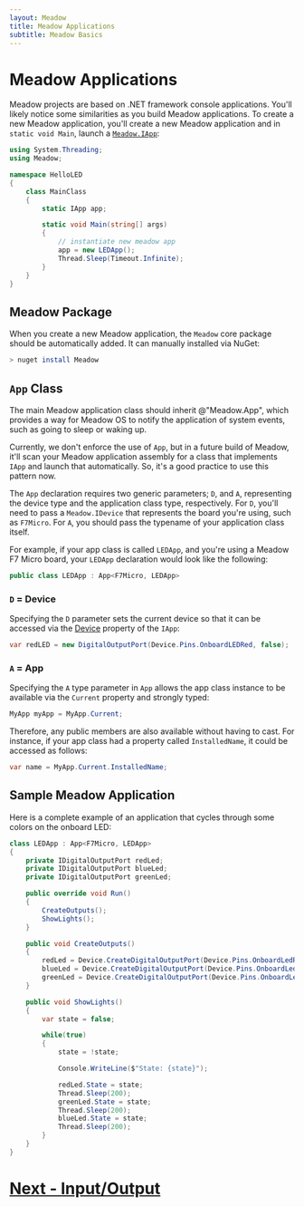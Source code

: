 ```yaml
---
layout: Meadow
title: Meadow Applications
subtitle: Meadow Basics
---
```


# Meadow Applications

Meadow projects are based on .NET framework console applications. You'll likely notice some similarities as you build Meadow applications. To create a new Meadow application, you'll create a new Meadow application and in `static void Main`, launch a [`Meadow.IApp`](xref:Meadow.IApp):

```csharp
using System.Threading;
using Meadow;

namespace HelloLED
{
    class MainClass
    {
        static IApp app;

        static void Main(string[] args)
        {
            // instantiate new meadow app
            app = new LEDApp();
            Thread.Sleep(Timeout.Infinite);
        }
    }
}
```

## Meadow Package

When you create a new Meadow application, the `Meadow` core package should be automatically added. It can manually installed via NuGet:

```bash
> nuget install Meadow
```

## `App` Class

The main Meadow application class should inherit @"Meadow.App", which provides a way for Meadow OS to notify the application of system events, such as going to sleep or waking up.

Currently, we don't enforce the use of `App`, but in a future build of Meadow, it'll scan your Meadow application assembly for a class that implements `IApp` and launch that automatically. So, it's a good practice to use this pattern now.

The `App` declaration requires two generic parameters; `D`, and `A`, representing the device type and the application class type, respectively. For `D`, you'll need to pass a `Meadow.IDevice` that represents the board you're using, such as `F7Micro`. For `A`, you should pass the typename of your application class itself.

For example, if your app class is called `LEDApp`, and you're using a Meadow F7 Micro board, your `LEDApp` declaration would look like the following:

```csharp
public class LEDApp : App<F7Micro, LEDApp>
```

### `D` = Device

Specifying the `D` parameter sets the current device so that it can be accessed via the [Device](xref:Meadow.App.Device) property of the `IApp`:

```csharp
var redLED = new DigitalOutputPort(Device.Pins.OnboardLEDRed, false);
```

### `A` = App

Specifying the `A` type parameter in `App` allows the app class instance to be available via the `Current` property and strongly typed:

```csharp
MyApp myApp = MyApp.Current;
```

Therefore, any public members are also available without having to cast. For instance, if your app class had a property called `InstalledName`, it could be accessed as follows:

```csharp
var name = MyApp.Current.InstalledName;
```

## Sample Meadow Application

Here is a complete example of an application that cycles through some colors on the onboard LED:

```csharp
class LEDApp : App<F7Micro, LEDApp>
{
    private IDigitalOutputPort redLed;
    private IDigitalOutputPort blueLed;
    private IDigitalOutputPort greenLed;

    public override void Run()
    {
        CreateOutputs();
        ShowLights();
    }

    public void CreateOutputs()
    {
        redLed = Device.CreateDigitalOutputPort(Device.Pins.OnboardLedRed);
        blueLed = Device.CreateDigitalOutputPort(Device.Pins.OnboardLedBlue);
        greenLed = Device.CreateDigitalOutputPort(Device.Pins.OnboardLedGreen);
    }

    public void ShowLights()
    {
        var state = false;

        while(true)
        {
            state = !state;

            Console.WriteLine($"State: {state}");

            redLed.State = state;
            Thread.Sleep(200);
            greenLed.State = state;
            Thread.Sleep(200);
            blueLed.State = state;
            Thread.Sleep(200);
        }
    }
}
```

# [Next - Input/Output](/Meadow/Meadow_Basics/IO/)
